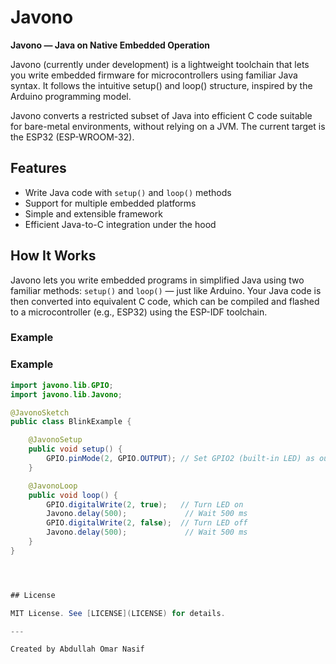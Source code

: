 # Javono

**Javono — Java on Native Embedded Operation** 

Javono (currently under development) is a lightweight toolchain that lets you write embedded firmware for microcontrollers using familiar Java syntax. It follows the intuitive setup() and loop() structure, inspired by the Arduino programming model.

Javono converts a restricted subset of Java into efficient C code suitable for bare-metal environments, without relying on a JVM. The current target is the ESP32 (ESP-WROOM-32).

## Features

- Write Java code with `setup()` and `loop()` methods  
- Support for multiple embedded platforms  
- Simple and extensible framework  
- Efficient Java-to-C integration under the hood

## How It Works

Javono lets you write embedded programs in simplified Java using two familiar methods: `setup()` and `loop()` — just like Arduino. Your Java code is then converted into equivalent C code, which can be compiled and flashed to a microcontroller (e.g., ESP32) using the ESP-IDF toolchain.

### Example
### Example

```java
import javono.lib.GPIO;
import javono.lib.Javono;

@JavonoSketch
public class BlinkExample {

    @JavonoSetup
    public void setup() {
        GPIO.pinMode(2, GPIO.OUTPUT); // Set GPIO2 (built-in LED) as output
    }

    @JavonoLoop
    public void loop() {
        GPIO.digitalWrite(2, true);   // Turn LED on
        Javono.delay(500);             // Wait 500 ms
        GPIO.digitalWrite(2, false);  // Turn LED off
        Javono.delay(500);             // Wait 500 ms
    }
}




## License

MIT License. See [LICENSE](LICENSE) for details.

---

Created by Abdullah Omar Nasif
